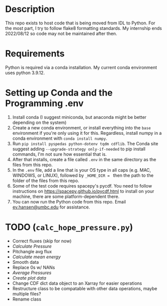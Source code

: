 # Description
This repo exists to host code that is being moved from IDL to Python. For the most part, I try to follow flake8 formatting standards. My internship ends 2022/08/12 so code may not be maintained after then.


# Requirements
Python is required via a conda installation. My current conda environment uses python 3.9.12.

# Setting up Conda and the Programming .env
1) Install conda (I suggest miniconda, but anaconda might be better depending on the system)
2) Create a new conda environment, or install everything into the ``base`` environment if you're only using it for this. Regardless, install numpy in a conda environment with ``conda install numpy``. 
3) Run ``pip install pyspedas python-dotenv tqdm cdflib``. The Conda site suggest adding ``--upgrade-strategy only-if-needed`` to pip install commands, I'm not sure how essential that is.
4) After that installs, create a file called ``.env`` in the same directory as the files from this repo.
5) In the ``.env`` file,  add a line that is your OS type in all caps (e.g. MAC, WINDOWS, or LINUX), followed by ``_HOME_DIR = `` then the path to the folder of the files from this repo.
6) Some of the test code requires spacepy's pycdf. You need to follow instructions on https://spacepy.github.io/pycdf.html to install on your machine, there are some platform-dependent there.
7) You can now run the Python code from this repo. Email ev.hansen@umbc.edu for assistance.

# TODO (``calc_hope_pressure.py``)
- Correct fluxes (skip for now)
- *Calculate Pressure*
- Pitchangle avg flux
- *Calculate mean energy*
- Smooth data
- Replace 0s w/ NANs
- *Average Pressures*
- *Create plot data*
- Change CDF dict data object to an Xarray for easier
  operations
- Restructure class to be compatable with other 
  data operations, maybe multiple files?
- Rename class